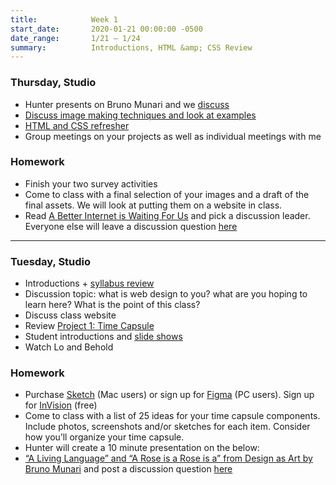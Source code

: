 ```yaml
---
title:            Week 1
start_date:       2020-01-21 00:00:00 -0500
date_range:       1/21 – 1/24
summary:          Introductions, HTML &amp; CSS Review
---
```


### Thursday, Studio

- Hunter presents on Bruno Munari and we [discuss](https://paper.dropbox.com/doc/CI-Week-1-Discussion-Question--Asx21EB1uy9sFVF1CP9VlebaAQ-xH0a5OX2qtmZKdtN0rgvp)
- [Discuss image making techniques and look at examples](https://paper.dropbox.com/doc/Week-1-Image-Making-Ideas-and-HTML-CSS-Review--As2ao3ZmRjBpM65VjAP17xzDAQ-xvkr9kHuDFEVCMz7BcqoI)
- [HTML and CSS refresher](https://paper.dropbox.com/doc/Week-1-Image-Making-Ideas-and-HTML-CSS-Review--As2ao3ZmRjBpM65VjAP17xzDAQ-xvkr9kHuDFEVCMz7BcqoI)
- Group meetings on your projects as well as individual meetings with me

### Homework
- Finish your two survey activities
- Come to class with a final selection of your images and a draft of the final assets. We will look at putting them on a website in class.
- Read [A Better Internet is Waiting For Us](https://www.nytimes.com/interactive/2019/11/30/opinion/social-media-future.html) and pick a discussion leader. Everyone else will leave a discussion question [here](https://paper.dropbox.com/doc/Week-2-Reading-Discussion--As3rMCqRM4VLFeNNhj_pkSnqAQ-0zK3GiMmOSRRCrxlt3Zok)

---

### Tuesday, Studio

- Introductions + [syllabus review](https://paper.dropbox.com/doc/Core-Studio-Interaction-Syllabus--AsyyrgHx4Kn9Fi1vUGgq_YOCAQ-z4g1vlCHiQqhzJLVm2hvO)
- Discussion topic: what is web design to you? what are you hoping to learn here? What is the point of this class?
- Discuss class website
- Review [Project 1: Time Capsule](../projects/time-capsule)
- Student introductions and [slide shows](https://drive.google.com/drive/folders/1cjGFFPWWr3UcLV9ZMLsRix3z8Jr5Uj40?usp=sharing)
- Watch Lo and Behold

### Homework

- Purchase [Sketch](https://www.sketch.com/store/edu/) (Mac users) or sign up for [Figma](https://www.figma.com/) (PC users). Sign up for [InVision](https://www.invisionapp.com/) (free)
- Come to class with a list of 25 ideas for your time capsule components. Include photos, screenshots and/or sketches for each item. Consider how you&rsquo;ll organize your time capsule.
- Hunter will create a 10 minute presentation on the below:
- [“A Living Language” and “A Rose is a Rose is a” from Design as Art by Bruno Munari](../assets/readings/bruno-munari.pdf) and post a discussion question [here](https://paper.dropbox.com/doc/CI-Week-1-Discussion-Question--Asx21EB1uy9sFVF1CP9VlebaAQ-xH0a5OX2qtmZKdtN0rgvp)
